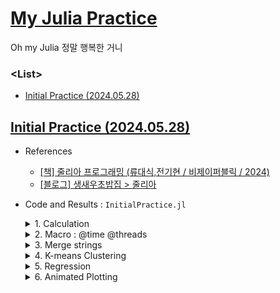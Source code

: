 # [My Julia Practice](/README.md#julia)

Oh my Julia 정말 행복한 거니


### \<List>

- [Initial Practice (2024.05.28)](#initial-practice-20240528)


## [Initial Practice (2024.05.28)](#list)

- References
  - [[책] 줄리아 프로그래밍 (류대식,전기현 / 비제이퍼블릭 / 2024)](https://search.shopping.naver.com/book/catalog/47287220619)
  - [[블로그] 생새우초밥집 > 줄리아](https://freshrimpsushi.github.io/ko/categories/줄리아/)

- Code and Results : `InitialPractice.jl`
  <details>
    <summary>1. Calculation</summary>

  ```julia
  println(1 + 20 + 4)
  println(+(1, 20, 4))
  println()

  x = 2
  println(2x)
  println()

  for i ∈ 0:0.2:2
      println("sin^2($i π) + cos^2($i π) = ", sin(i * π)^2 + cos(i * π)^2)
  end
  # What is the difference between sin() and sin.()?
  ```
  ```txt
  25
  25

  4

  sin^2(0.0 π) + cos^2(0.0 π) = 1.0

  sin^2(0.2 π) + cos^2(0.2 π) = 1.0
  sin^2(0.4 π) + cos^2(0.4 π) = 0.9999999999999999
  sin^2(0.6 π) + cos^2(0.6 π) = 1.0
  sin^2(0.8 π) + cos^2(0.8 π) = 1.0
  sin^2(1.0 π) + cos^2(1.0 π) = 1.0
  sin^2(1.2 π) + cos^2(1.2 π) = 0.9999999999999999
  sin^2(1.4 π) + cos^2(1.4 π) = 1.0
  sin^2(1.6 π) + cos^2(1.6 π) = 1.0
  sin^2(1.8 π) + cos^2(1.8 π) = 1.0000000000000002
  sin^2(2.0 π) + cos^2(2.0 π) = 1.0
  ```
  </details>
  <details>
    <summary>2. Macro : @time @threads</summary>

  ```julia
  using Base.Threads


  # 2.1 @time

  x = zeros(3)

  @time for i ∈ 1:10_000
      x += rand(3)
  end
  println()


  # 2.2 @threads

  Threads.nthreads() = 16                    # no physical multi-core
  println(Threads.nthreads())
  println()

  @time for i ∈ 1:20
      print(i, " ")
  end
  println()

  @time @threads for i ∈ 1:20
      print(i, " ")
  end
  println()
  ```
  ```txt
    0.107893 seconds (148.09 k allocations: 10.412 MiB, 99.20% compilation time)

  16

  1 2 3 4 5 6 7 8 9 10 11 12 13 14 15 16 17 18 19 20 
    0.000255 seconds (462 allocations: 11.062 KiB)

  1 2 3 4 5 6 7 8 9 10 11 12 13 14 15 16 17 18 19 20 
    0.182614 seconds (39.54 k allocations: 2.568 MiB, 95.79% compilation time)
  ```
  </details>
  <details>
    <summary>3. Merge strings</summary>

  ```julia
  println(join(["Hello", "World"], ""))
  println("Hello" * "World")
  ```
  ```txt
  HelloWorld
  HelloWorld
  ```
  </details>
  <details>
    <summary>4. K-means Clustering</summary>

  ```julia
  # https://freshrimpsushi.github.io/ko/posts/3572/

  using RDatasets, Clustering, Plots

  # RDatasets.datasets()                                     # list datasets in RDatasets
  data = dataset("datasets", "iris")[:, 1:4]
  data = Array(data)'

  results = kmeans(data, 3, display=:iter)
  println()
  println(results.centers)
  println()
  println(results.counts)
  println()

  names = ["sepallength", "sepalwidth"]                      # hope to call them from the dataset but ……
  markers = [:circle, :utriangle, :xcross]

  p = plot(dpi = 300, legend = :none)
  for i in 1:3
      i_cluster = findall(x -> x == i, results.assignments)
      scatter!(
          p, data[1, i_cluster], data[2, i_cluster],
          marker = markers[i],
          ms = 6,
          xlabel = names[1],
          ylabel = names[2]
      )
  end
  display(p)

  png(p, "Images/iris_kmeans.png")
  ```
  ```txt
    Iters               objv        objv-change | affected 
  -------------------------------------------------------------
        0       1.577500e+02
        1       9.988221e+01      -5.786779e+01 |        2
        2       8.774180e+01      -1.214041e+01 |        2
        3       8.495218e+01      -2.789621e+00 |        2
        4       8.401278e+01      -9.394005e-01 |        2
        5       8.304698e+01      -9.657970e-01 |        2
        6       8.174960e+01      -1.297380e+00 |        2
        7       8.080638e+01      -9.432261e-01 |        2
        8       7.987358e+01      -9.327962e-01 |        2
        9       7.934436e+01      -5.292157e-01 |        2
      10       7.892131e+01      -4.230544e-01 |        2
      11       7.885567e+01      -6.564390e-02 |        0
      12       7.885567e+01       0.000000e+00 |        0
  K-means converged with 12 iterations (objv = 78.85566582597659)

  [6.853846153846153 5.005999999999999 5.88360655737705; 3.0769230769230766 3.428000000000001 2.740983606557377; 5.715384615384615 1.4620000000000002 4.388524590163935; 2.053846153846153 0.2459999999999999 1.4344262295081966]

  [39, 50, 61]
  ```
  ![K-means Clustering](./Images/iris_kmeans.png)
  </details>
  <details>
    <summary>5. Regression</summary>

  ```julia
  # https://freshrimpsushi.github.io/ko/posts/2493/#fn:1

  using GLM, RDatasets

  faithful = dataset("datasets", "faithful")

  out1 = lm(@formula(Waiting ~ Eruptions), faithful)
  ```
  ```txt
  StatsModels.TableRegressionModel{LinearModel{GLM.LmResp{Vector{Float64}}, GLM.DensePredChol{Float64, LinearAlgebra.CholeskyPivoted{Float64, Matrix{Float64}, Vector{Int64}}}}, Matrix{Float64}}

  Waiting ~ 1 + Eruptions

  Coefficients:
  ───────────────────────────────────────────────────────────────────────
                Coef.  Std. Error      t  Pr(>|t|)  Lower 95%  Upper 95%
  ───────────────────────────────────────────────────────────────────────
  (Intercept)  33.4744    1.15487   28.99    <1e-84    31.2007    35.7481
  Eruptions    10.7296    0.314753  34.09    <1e-99    10.11      11.3493
  ───────────────────────────────────────────────────────────────────────
  ```
  </details>
  <details>
    <summary>6. Animated Plotting</summary>

  ```julia
  # https://freshrimpsushi.github.io/ko/posts/3556/

  using Plots

  θ = range(0, 2π, length=100)
  x = sin.(2θ * 2)
  y = cos.(2θ * 2)
  z = θ

  anim = @animate for i ∈ 0:3:360
      plot(x, y, z, xlabel="x", ylabel="y", zlabel="z", camera=(i,30), title="azimuth = $i")
  end
  gif(anim, "Images/helix.gif", fps=50)
  ```
  ```txt
  [ Info: Saved animation to /home/user/helix.gif
  ```
  ![helix](./Images/helix.gif)
  </details>